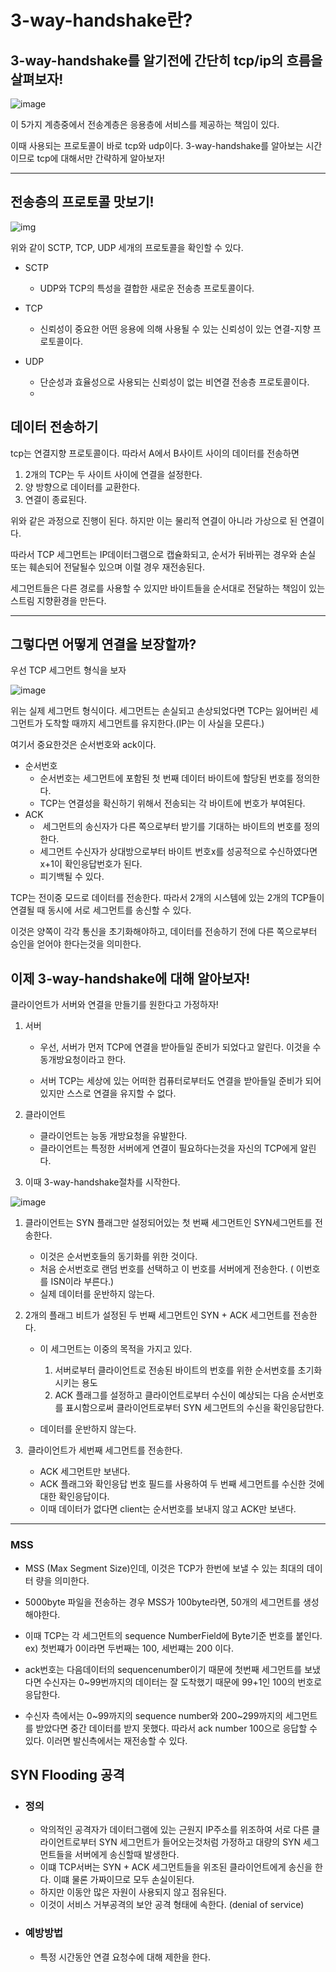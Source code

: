 # 3-way-handshake란?

## 3-way-handshake를 알기전에 간단히 tcp/ip의 흐름을 살펴보자!

![image](https://user-images.githubusercontent.com/70435257/128877854-f5c1ec29-1834-433f-92ed-58fdce65a841.png)

이 5가지 계층중에서 전송계층은 응용층에 서비스를 제공하는 책임이 있다.

이때 사용되는 프로토콜이 바로 tcp와 udp이다. 3-way-handshake를 알아보는 시간이므로 tcp에 대해서만 간략하게 알아보자!

---

## 전송층의 프로토콜 맛보기!

![img](https://lh5.googleusercontent.com/nbmvjWSXKsLlVi9-L9cpCFzz_4N5xQepz8kBdzYwhEOkLNbusyRs5qd9_vzPrLo9Z38qSxiuqdB59ucyJgUGYvMiA8aWwb9E7oQQ_MHYzWWT7B128DNWsUGPkxx2oIVz5U_JnVP1Lh0)

위와 같이 SCTP, TCP, UDP 세개의 프로토콜을 확인할 수 있다.

- SCTP

  - UDP와 TCP의 특성을 결합한 새로운 전송층 프로토콜이다.

- TCP
  - 신뢰성이 중요한 어떤 응용에 의해 사용될 수 있는 신뢰성이 있는 연결-지향 프로토콜이다.
- UDP
  - 단순성과 효율성으로 사용되는 신뢰성이 없는 비연결 전송층 프로토콜이다.
  -

## 데이터 전송하기

tcp는 연결지향 프로토콜이다. 따라서 A에서 B사이트 사이의 데이터를 전송하면

1. 2개의 TCP는 두 사이트 사이에 연결을 설정한다.
2. 양 방향으로 데이터를 교환한다.
3. 연결이 종료된다.

위와 같은 과정으로 진행이 된다. 하지만 이는 물리적 연결이 아니라 가상으로 된 연결이다.

따라서 TCP 세그먼트는 IP데이터그램으로 캡슐화되고, 순서가 뒤바뀌는 경우와 손실 또는 훼손되어 전달될수 있으며 이럴 경우 재전송된다.

세그먼트들은 다른 경로를 사용할 수 있지만 바이트들을 순서대로 전달하는 책임이 있는 스트림 지향환경을 만든다.

---

## 그렇다면 어떻게 연결을 보장할까?

우선 TCP 세그먼트 형식을 보자

![image](https://user-images.githubusercontent.com/70435257/128877972-f88634e2-c81a-4d45-b5c8-14e69270291b.png)

위는 실제 세그먼트 형식이다. 세그먼트는 손실되고 손상되었다면 TCP는 잃어버린 세그먼트가 도착할 때까지 세그먼트를 유지한다.(IP는 이 사실을 모른다.)

여기서 중요한것은 순서번호와 ack이다.

- 순서번호
  - 순서번호는 세그먼트에 포함된 첫 번째 데이터 바이트에 할당된 번호를 정의한다.
  - TCP는 연결성을 확신하기 위해서 전송되는 각 바이트에 번호가 부여된다.
- ACK
  - ​ 세그먼트의 송신자가 다른 쪽으로부터 받기를 기대하는 바이트의 번호를 정의한다.
  - 세그먼트 수신자가 상대방으로부터 바이트 번호x를 성공적으로 수신하였다면 x+1이 확인응답번호가 된다.
  - 피기백될 수 있다.

TCP는 전이중 모드로 데이터를 전송한다. 따라서 2개의 시스템에 있는 2개의 TCP들이 연결될 때 동시에 서로 세그먼트를 송신할 수 있다.

이것은 양쪽이 각각 통신을 초기화해야하고, 데이터를 전송하기 전에 다른 쪽으로부터 승인을 얻어야 한다는것을 의미한다.

## 이제 3-way-handshake에 대해 알아보자!

클라이언트가 서버와 연결을 만들기를 원한다고 가정하자!

1. 서버

   - 우선, 서버가 먼저 TCP에 연결을 받아들일 준비가 되었다고 알린다. 이것을 수동개방요청이라고 한다.

   - 서버 TCP는 세상에 있는 어떠한 컴퓨터로부터도 연결을 받아들일 준비가 되어있지만 스스로 연결을 유지할 수 없다.

2. 클라이언트

   - 클라이언트는 능동 개방요청을 유발한다.
   - 클라이언트는 특정한 서버에게 연결이 필요하다는것을 자신의 TCP에게 알린다.

3. 이때 3-way-handshake절차를 시작한다.

![image](https://user-images.githubusercontent.com/70435257/128878062-85bb746d-a130-4981-a518-9610ff4e5756.png)

1. 클라이언트는 SYN 플래그만 설정되어있는 첫 번째 세그먼트인 SYN세그먼트를 전송한다.

   - 이것은 순서번호들의 동기화를 위한 것이다.
   - 처음 순서번호로 랜덤 번호를 선택하고 이 번호를 서버에게 전송한다. ( 이번호를 ISN이라 부른다.)
   - 실제 데이터를 운반하지 않는다.

2. 2개의 플래그 비트가 설정된 두 번째 세그먼트인 SYN + ACK 세그먼트를 전송한다.

   - 이 세그먼트는 이중의 목적을 가지고 있다.

     1. 서버로부터 클라이언트로 전송된 바이트의 번호를 위한 순서번호를 초기화 시키는 용도
     2. ACK 플래그를 설정하고 클라이언트로부터 수신이 예상되는 다음 순서번호를 표시함으로써 클라이언트로부터 SYN 세그먼트의 수신을 확인응답한다.

   - 데이터를 운반하지 않는다.

3. ​ 클라이언트가 세번째 세그먼트를 전송한다.

   - ACK 세그먼트만 보낸다.
   - ACK 플래그와 확인응답 번호 필드를 사용하여 두 번째 세그먼트를 수신한 것에 대한 확인응답이다.
   - 이때 데이터가 없다면 client는 순서번호를 보내지 않고 ACK만 보낸다.

---

### MSS

- MSS (Max Segment Size)인데, 이것은 TCP가 한번에 보낼 수 있는 최대의 데이터 량을 의미한다.

- 5000byte 파일을 전송하는 경우 MSS가 100byte라면, 50개의 세그먼트를 생성해야한다.

- 이때 TCP는 각 세그먼트의 sequence NumberField에 Byte기준 번호를 붙인다. ex) 첫번쨰가 0이라면 두번째는 100, 세번쨰는 200 이다.

- ack번호는 다음데이터의 sequencenumber이기 때문에 첫번째 세그먼트를 보냈다면 수신자는 0~99번까지의 데이터는 잘 도착했기 때문에 99+1인 100의 번호로 응답한다.

- 수신자 측에서는 0~99까지의 sequence number와 200~299까지의 세그먼트를 받았다면 중간 데이터를 받지 못했다. 따라서 ack number 100으로 응답할 수 있다. 이러면 발신측에서는 재전송할 수 있다.

## SYN Flooding 공격

- ### 정의

  - 악의적인 공격자가 데이터그램에 있는 근원지 IP주소를 위조하여 서로 다른 클라이언트로부터 SYN 세그먼트가 들어오는것처럼 가정하고 대량의 SYN 세그먼트들을 서버에게 송신할때 발생한다.
  - 이떄 TCP서버는 SYN + ACK 세그먼트들을 위조된 클라이언트에게 송신을 한다. 이떄 물론 가짜이므로 모두 손실이된다.
  - 하지만 이동안 많은 자원이 사용되지 않고 점유된다.
  - 이것이 서비스 거부공격의 보안 공격 형태에 속한다. (denial of service)

- ### 예방방법

  - 특정 시간동안 연결 요청수에 대해 제한을 한다.
